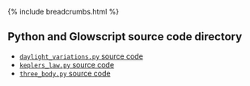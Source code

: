 {% include breadcrumbs.html %}

## Python and Glowscript source code directory
 
- [`daylight_variations.py` source code](daylight_variations.py)
- [`keplers_law.py` source code](keplers_law.py)
- [`three_body.py` source code](three_body.py)


